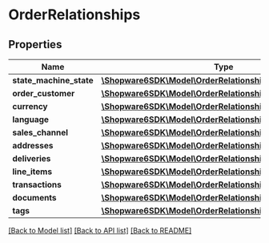 # OrderRelationships

## Properties
Name | Type | Description | Notes
------------ | ------------- | ------------- | -------------
**state_machine_state** | [**\Shopware6SDK\Model\OrderRelationshipsStateMachineState**](OrderRelationshipsStateMachineState.md) |  | [optional] 
**order_customer** | [**\Shopware6SDK\Model\OrderRelationshipsOrderCustomer**](OrderRelationshipsOrderCustomer.md) |  | [optional] 
**currency** | [**\Shopware6SDK\Model\OrderRelationshipsCurrency**](OrderRelationshipsCurrency.md) |  | [optional] 
**language** | [**\Shopware6SDK\Model\OrderRelationshipsLanguage**](OrderRelationshipsLanguage.md) |  | [optional] 
**sales_channel** | [**\Shopware6SDK\Model\OrderRelationshipsSalesChannel**](OrderRelationshipsSalesChannel.md) |  | [optional] 
**addresses** | [**\Shopware6SDK\Model\OrderRelationshipsAddresses**](OrderRelationshipsAddresses.md) |  | [optional] 
**deliveries** | [**\Shopware6SDK\Model\OrderRelationshipsDeliveries**](OrderRelationshipsDeliveries.md) |  | [optional] 
**line_items** | [**\Shopware6SDK\Model\OrderRelationshipsLineItems**](OrderRelationshipsLineItems.md) |  | [optional] 
**transactions** | [**\Shopware6SDK\Model\OrderRelationshipsTransactions**](OrderRelationshipsTransactions.md) |  | [optional] 
**documents** | [**\Shopware6SDK\Model\OrderRelationshipsDocuments**](OrderRelationshipsDocuments.md) |  | [optional] 
**tags** | [**\Shopware6SDK\Model\OrderRelationshipsTags**](OrderRelationshipsTags.md) |  | [optional] 

[[Back to Model list]](../../README.md#documentation-for-models) [[Back to API list]](../../README.md#documentation-for-api-endpoints) [[Back to README]](../../README.md)

